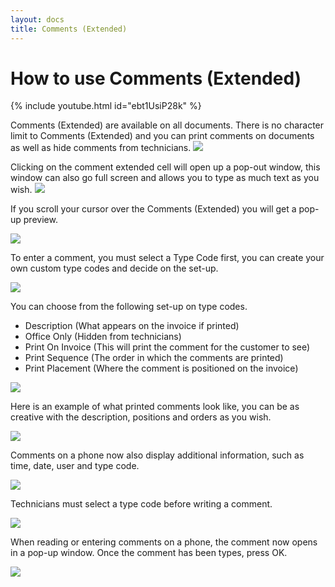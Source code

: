 ```yaml
---
layout: docs
title: Comments (Extended)
---
```


#   How to use Comments (Extended)

{% include youtube.html id="ebt1UsiP28k" %}

Comments (Extended) are available on all documents. There is no character limit to Comments (Extended) and you can print comments on documents as well as hide comments from technicians. 
![](media/garagehive-comments.png)

Clicking on the comment extended cell will open up a pop-out window, this window can also go full screen and allows you to type as much text as you wish. 
![](media/garagehive-comment-window.png)

If you scroll your cursor over the Comments (Extended) you will get a pop-up preview. 

![](media/garagehive-comment-preview.png)

To enter a comment, you must select a Type Code first, you can create your own custom type codes and decide on the set-up. 


![](media/garagehive-comments-code-selection.png)

You can choose from the following set-up on type codes. 

* Description (What appears on the invoice if printed)
* Office Only (Hidden from technicians)
* Print On Invoice (This will print the comment for the customer to see)
* Print Sequence (The order in which the comments are printed)
* Print Placement (Where the comment is positioned on the invoice)

![](media/garagehive-comment-code.png)

Here is an example of what printed comments look like, you can be as creative with the description, positions and orders as you wish. 

![](media/garagehive-comment-printout.png)

Comments on a phone now also display additional information, such as time, date, user and type code. 

![](media/garagehive-comments-phone.png)

Technicians must select a type code before writing a comment. 

![](media/garagehive-comment-tech-code.png)

When reading or entering comments on a phone, the comment now opens in a pop-up window. Once the comment has been types, press OK. 

![](media/garagehive-comment-phone-input.png)
